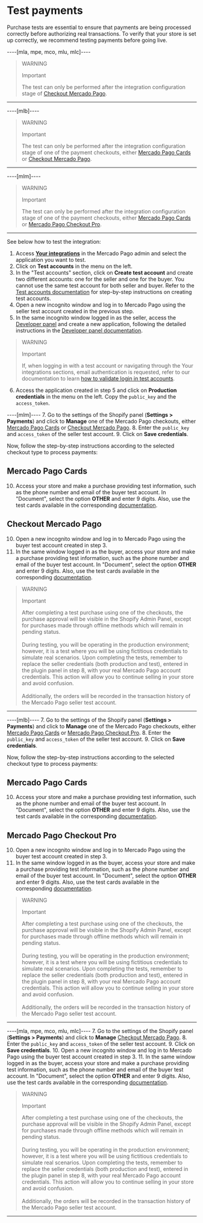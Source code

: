 # Test payments

Purchase tests are essential to ensure that payments are being processed correctly before authorizing real transactions. To verify that your store is set up correctly, we recommend testing payments before going live.

----[mla, mpe, mco, mlu, mlc]----
> WARNING
> 
> Important
>
> The test can only be performed after the integration configuration stage of [Checkout Mercado Pago](/developers/en/docs/shopify/integration-configuration/checkout-pro).


------------
----[mlb]----
> WARNING
> 
> Important
>
> The test can only be performed after the integration configuration stage of one of the payment checkouts, either [Mercado Pago Cards](/developers/en/docs/shopify/integration-configuration/checkout-cards) or [Checkout Mercado Pago](/developers/en/docs/shopify/integration-configuration/checkout-pro).

------------
----[mlm]----
> WARNING
> 
> Important
>
> The test can only be performed after the integration configuration stage of one of the payment checkouts, either [Mercado Pago Cards](/developers/en/docs/shopify/integration-configuration/checkout-cards) or [Mercado Pago Checkout Pro](/developers/en/docs/shopify/integration-configuration/checkout-pro).

------------

See below how to test the integration:

1. Access **[Your integrations](https://www.mercadopago[FAKER][URL][DOMAIN]/developers/panel/app)** in the Mercado Pago admin and select the application you want to test.
2. Click on **Test accounts** in the menu on the left.
3. In the "Test accounts" section, click on **Create test account** and create two different accounts: one for the seller and one for the buyer. You cannot use the same test account for both seller and buyer. Refer to the [Test accounts documentation](/developers/es/docs/shopify/additional-content/your-integrations/test/accounts) for step-by-step instructions on creating test accounts.
4. Open a new incognito window and log in to Mercado Pago using the seller test account created in the previous step.
5. In the same incognito window logged in as the seller, access the [Developer panel](https://www.mercadopago[FAKER][URL][DOMAIN]/developers/panel/app) and create a new application, following the detailed instructions in the [Developer panel documentation](/developers/es/docs/shopify/additional-content/your-integrations/dashboard).

> WARNING
>
> Important
>
> If, when logging in with a test account or navigating through the Your integrations sections, email authentication is requested, refer to our documentation to learn [how to validate login in test accounts](/developers/en/docs/adobe-commerce/additional-content/your-integrations/test/accounts#bookmark_validate_login_with_test_users).

6. Access the application created in step 5 and click on **Production credentials** in the menu on the left. Copy the `public_key` and the `access_token`.

----[mlm]----
7. Go to the settings of the Shopify panel (**Settings > Payments**) and click to **Manage** one of the Mercado Pago checkouts, either [Mercado Pago Cards](/developers/en/docs/shopify/integration-configuration/checkout-cards) or [Checkout Mercado Pago](/developers/en/docs/shopify/integration-configuration/checkout-pro).
8. Enter the `public_key` and `access_token` of the seller test account.
9. Click on **Save credentials**.

Now, follow the step-by-step instructions according to the selected checkout type to process payments:

## Mercado Pago Cards

10. Access your store and make a purchase providing test information, such as the phone number and email of the buyer test account. In "Document", select the option **OTHER** and enter 9 digits. Also, use the test cards available in the corresponding [documentation](/developers/en/docs/shopify/additional-content/your-integrations/test/cards).

## Checkout Mercado Pago

10. Open a new incognito window and log in to Mercado Pago using the buyer test account created in step 3.
11. In the same window logged in as the buyer, access your store and make a purchase providing test information, such as the phone number and email of the buyer test account. In "Document", select the option **OTHER** and enter 9 digits. Also, use the test cards available in the corresponding [documentation](/developers/en/docs/shopify/additional-content/your-integrations/test/cards).

> WARNING
> 
> Important
>
> After completing a test purchase using one of the checkouts, the purchase approval will be visible in the Shopify Admin Panel, except for purchases made through offline methods which will remain in pending status.
> <br><br>
> During testing, you will be operating in the production environment; however, it is a test where you will be using fictitious credentials to simulate real scenarios. Upon completing the tests, remember to replace the seller credentials (both production and test), entered in the plugin panel in step 8, with your real Mercado Pago account credentials. This action will allow you to continue selling in your store and avoid confusion.
> <br><br>
> Additionally, the orders will be recorded in the transaction history of the Mercado Pago seller test account.

------------
----[mlb]----
7. Go to the settings of the Shopify panel (**Settings > Payments**) and click to **Manage** one of the Mercado Pago checkouts, either [Mercado Pago Cards](/developers/en/docs/shopify/integration-configuration/checkout-cards) or [Mercado Pago Checkout Pro](/developers/en/docs/shopify/integration-configuration/checkout-pro).
8. Enter the `public_key` and `access_token` of the seller test account.
9. Click on **Save credentials**.

Now, follow the step-by-step instructions according to the selected checkout type to process payments:

## Mercado Pago Cards

10. Access your store and make a purchase providing test information, such as the phone number and email of the buyer test account. In "Document", select the option **OTHER** and enter 9 digits. Also, use the test cards available in the corresponding [documentation](/developers/en/docs/shopify/additional-content/your-integrations/test/cards).

## Mercado Pago Checkout Pro

10. Open a new incognito window and log in to Mercado Pago using the buyer test account created in step 3.
11. In the same window logged in as the buyer, access your store and make a purchase providing test information, such as the phone number and email of the buyer test account. In "Document", select the option **OTHER** and enter 9 digits. Also, use the test cards available in the corresponding [documentation](/developers/en/docs/shopify/additional-content/your-integrations/test/cards).

> WARNING
> 
> Important
>
> After completing a test purchase using one of the checkouts, the purchase approval will be visible in the Shopify Admin Panel, except for purchases made through offline methods which will remain in pending status.
> <br><br>
> During testing, you will be operating in the production environment; however, it is a test where you will be using fictitious credentials to simulate real scenarios. Upon completing the tests, remember to replace the seller credentials (both production and test), entered in the plugin panel in step 8, with your real Mercado Pago account credentials. This action will allow you to continue selling in your store and avoid confusion.
> <br><br>
> Additionally, the orders will be recorded in the transaction history of the Mercado Pago seller test account.

------------
----[mla, mpe, mco, mlu, mlc]----
7. Go to the settings of the Shopify panel (**Settings > Payments**) and click to **Manage** [Checkout Mercado Pago](/developers/en/docs/shopify/integration-configuration/checkout-pro).
8. Enter the `public_key` and `access_token` of the seller test account.
9. Click on **Save credentials**.
10. Open a new incognito window and log in to Mercado Pago using the buyer test account created in step 3.
11. In the same window logged in as the buyer, access your store and make a purchase providing test information, such as the phone number and email of the buyer test account. In "Document", select the option **OTHER** and enter 9 digits. Also, use the test cards available in the corresponding [documentation](/developers/en/docs/shopify/additional-content/your-integrations/test/cards).

> WARNING
> 
> Important
>
> After completing a test purchase using one of the checkouts, the purchase approval will be visible in the Shopify Admin Panel, except for purchases made through offline methods which will remain in pending status.
> <br><br>
> During testing, you will be operating in the production environment; however, it is a test where you will be using fictitious credentials to simulate real scenarios. Upon completing the tests, remember to replace the seller credentials (both production and test), entered in the plugin panel in step 8, with your real Mercado Pago account credentials. This action will allow you to continue selling in your store and avoid confusion.
> <br><br>
> Additionally, the orders will be recorded in the transaction history of the Mercado Pago seller test account.

------------